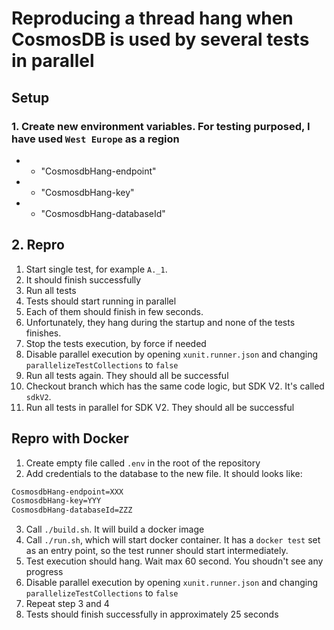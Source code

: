 # Reproducing a thread hang when CosmosDB is used by several tests in parallel

## Setup

### 1. Create new environment variables. For testing purposed, I have used `West Europe` as a region

- - "CosmosdbHang-endpoint"
- - "CosmosdbHang-key"
- - "CosmosdbHang-databaseId"

## 2. Repro

1. Start single test, for example `A._1`.
2. It should finish successfully
3. Run all tests
4. Tests should start running in parallel
5. Each of them should finish in few seconds.
6. Unfortunately, they hang during the startup and none of the tests finishes.
7. Stop the tests execution, by force if needed
8. Disable parallel execution by opening `xunit.runner.json` and changing `parallelizeTestCollections` to `false`
9. Run all tests again. They should all be successful
10. Checkout branch which has the same code logic, but SDK V2. It's called `sdkV2`.
11. Run all tests in parallel for SDK V2. They should all be successful

## Repro with Docker

1. Create empty file called `.env` in the root of the repository
2. Add credentials to the database to the new file. It should looks like:

```txt
CosmosdbHang-endpoint=XXX
CosmosdbHang-key=YYY
CosmosdbHang-databaseId=ZZZ
```

3. Call `./build.sh`. It will build a docker image
4. Call `./run.sh`, which will start docker container. It has a `docker test` set as an entry point, so the test runner should start intermediately.
5. Test execution should hang. Wait max 60 second. You shoudn't see any progress
6. Disable parallel execution by opening `xunit.runner.json` and changing `parallelizeTestCollections` to `false`
7. Repeat step 3 and 4
8. Tests should finish successfully in approximately 25 seconds